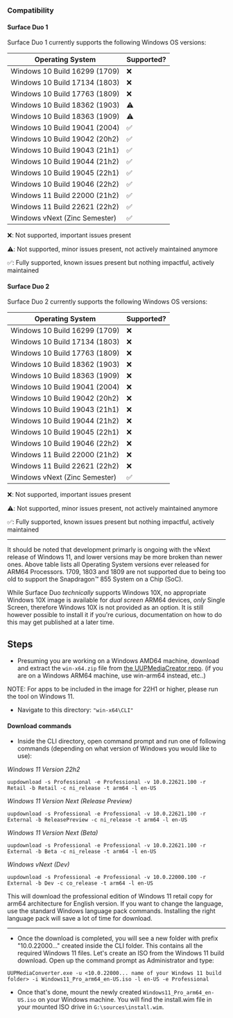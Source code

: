 ### Compatibility

#### Surface Duo 1

Surface Duo 1 currently supports the following Windows OS versions:

| Operating System                                                          | Supported? |
|---------------------------------------------------------------------------|------------|
| Windows 10 Build 16299 (1709)                                             | ❌         |
| Windows 10 Build 17134 (1803)                                             | ❌         |
| Windows 10 Build 17763 (1809)                                             | ❌         |
| Windows 10 Build 18362 (1903)                                             | ⚠️         |
| Windows 10 Build 18363 (1909)                                             | ⚠️         |
| Windows 10 Build 19041 (2004)                                             | ✅         |
| Windows 10 Build 19042 (20h2)                                             | ✅         |
| Windows 10 Build 19043 (21h1)                                             | ✅         |
| Windows 10 Build 19044 (21h2)                                             | ✅         |
| Windows 10 Build 19045 (22h1)                                             | ✅         |
| Windows 10 Build 19046 (22h2)                                             | ✅         |
| Windows 11 Build 22000 (21h2)                                             | ✅         |
| Windows 11 Build 22621 (22h2)                                             | ✅         |
| Windows vNext (Zinc Semester)                                             | ✅         |


❌: Not supported, important issues present

⚠️: Not supported, minor issues present, not actively maintained anymore

✅: Fully supported, known issues present but nothing impactful, actively maintained

#### Surface Duo 2

Surface Duo 2 currently supports the following Windows OS versions:

| Operating System                                                          | Supported? |
|---------------------------------------------------------------------------|------------|
| Windows 10 Build 16299 (1709)                                             | ❌         |
| Windows 10 Build 17134 (1803)                                             | ❌         |
| Windows 10 Build 17763 (1809)                                             | ❌         |
| Windows 10 Build 18362 (1903)                                             | ❌         |
| Windows 10 Build 18363 (1909)                                             | ❌         |
| Windows 10 Build 19041 (2004)                                             | ❌         |
| Windows 10 Build 19042 (20h2)                                             | ❌         |
| Windows 10 Build 19043 (21h1)                                             | ❌         |
| Windows 10 Build 19044 (21h2)                                             | ❌         |
| Windows 10 Build 19045 (22h1)                                             | ❌         |
| Windows 10 Build 19046 (22h2)                                             | ❌         |
| Windows 11 Build 22000 (21h2)                                             | ❌         |
| Windows 11 Build 22621 (22h2)                                             | ❌         |
| Windows vNext (Zinc Semester)                                             | ✅         |


❌: Not supported, important issues present

⚠️: Not supported, minor issues present, not actively maintained anymore

✅: Fully supported, known issues present but nothing impactful, actively maintained

---

It should be noted that development primarly is ongoing with the vNext release of Windows 11, and lower versions may be more broken than newer ones. Above table lists all Operating System versions ever released for ARM64 Processors. 1709, 1803 and 1809 are not supported due to being too old to support the Snapdragon™ 855 System on a Chip (SoC).

While Surface Duo *technically* supports Windows 10X, no appropriate Windows 10X image is available for *dual screen* ARM64 devices, *only* Single Screen, therefore Windows 10X is not provided as an option. It is still however possible to install it if you're curious, documentation on how to do this may get published at a later time.

## Steps

- Presuming you are working on a Windows AMD64 machine, download and extract the ```win-x64.zip``` file from [the UUPMediaCreator repo](https://github.com/gus33000/UUPMediaCreator/releases/latest).
(if you are on a Windows ARM64 machine, use win-arm64 instead, etc..)

NOTE: For apps to be included in the image for 22H1 or higher, please run the tool on Windows 11.

- Navigate to this directory: `"win-x64\CLI"`

#### Download commands

-  Inside the CLI directory, open command prompt and run one of following commands (depending on what version of Windows you would like to use):

_Windows 11 Version 22h2_
```batch
uupdownload -s Professional -e Professional -v 10.0.22621.100 -r Retail -b Retail -c ni_release -t arm64 -l en-US
```

_Windows 11 Version Next (Release Preview)_
```batch
uupdownload -s Professional -e Professional -v 10.0.22621.100 -r External -b ReleasePreview -c ni_release -t arm64 -l en-US
```

_Windows 11 Version Next (Beta)_
```batch
uupdownload -s Professional -e Professional -v 10.0.22621.100 -r External -b Beta -c ni_release -t arm64 -l en-US
```

_Windows vNext (Dev)_
```batch
uupdownload -s Professional -e Professional -v 10.0.22000.100 -r External -b Dev -c co_release -t arm64 -l en-US
```

This will download the professional edition of Windows 11 retail copy for arm64 architecture for English version. If you want to change the language,
use the standard Windows language pack commands. Installing the right language pack will save a lot of time for download.

---

- Once the download is completed, you will see a new folder with prefix "10.0.22000..." created inside the CLI folder. This
  contains all the required Windows 11 files. Let's create an ISO from the Windows 11 build download.
  Open up the command prompt as Administrator and type:

```batch
UUPMediaConverter.exe -u <10.0.22000... name of your Windows 11 build folder> -i Windows11_Pro_arm64_en-US.iso -l en-US -e Professional
```

- Once that's done, mount the newly created `Windows11_Pro_arm64_en-US.iso` on your Windows machine. You will find the install.wim file in your mounted ISO drive in `G:\sources\install.wim`.
